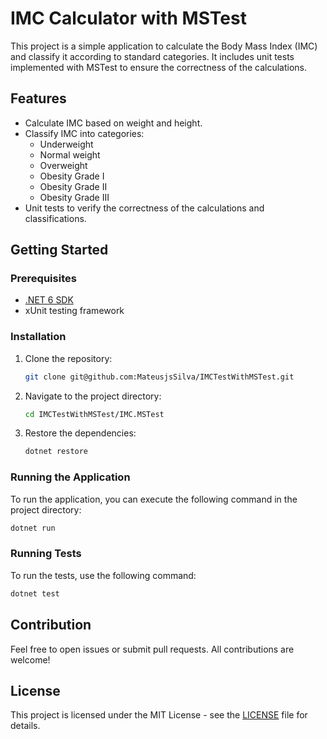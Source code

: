 # IMC Calculator with MSTest

This project is a simple application to calculate the Body Mass Index (IMC) and classify it according to standard categories. It includes unit tests implemented with MSTest to ensure the correctness of the calculations.

## Features

- Calculate IMC based on weight and height.
- Classify IMC into categories:
  - Underweight
  - Normal weight
  - Overweight
  - Obesity Grade I
  - Obesity Grade II
  - Obesity Grade III
- Unit tests to verify the correctness of the calculations and classifications.

## Getting Started

### Prerequisites

- [.NET 6 SDK](https://dotnet.microsoft.com/download/dotnet/6.0)
- xUnit testing framework

### Installation

1. Clone the repository:
   ```bash
   git clone git@github.com:MateusjsSilva/IMCTestWithMSTest.git
   ```

2. Navigate to the project directory:
    ```bash
    cd IMCTestWithMSTest/IMC.MSTest
    ```

3. Restore the dependencies:
    ```bash
    dotnet restore
    ```

### Running the Application

To run the application, you can execute the following command in the project directory:
```bash
dotnet run
```

### Running Tests

To run the tests, use the following command:
```bash
dotnet test
```

## Contribution

Feel free to open issues or submit pull requests. All contributions are welcome!

## License

This project is licensed under the MIT License - see the [LICENSE](LICENSE) file for details.